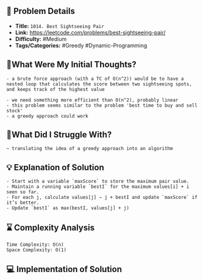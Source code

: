 ## 📝 Problem Details

- **Title:** `1014. Best Sightseeing Pair`
- **Link:** https://leetcode.com/problems/best-sightseeing-pair/
- **Difficulty:** #Medium 
- **Tags/Categories:** #Greedy #Dynamic-Programming 

## 💭What Were My Initial Thoughts?

```
- a brute force approach (with a TC of O(n^2)) would be to have a nested loop that calculates the score between two sightseeing spots, and keeps track of the highest value

- we need something more efficient than O(n^2), probably linear
- this problem seems similar to the problem 'best time to buy and sell stock'
- a greedy approach could work
```

## 🤔What Did I Struggle With?

```
~ translating the idea of a greedy approach into an algorithm 
```

## 💡 Explanation of Solution

```
- Start with a variable `maxScore` to store the maximum pair value.
- Maintain a running variable `bestI` for the maximum values[i] + i seen so far.
- For each j, calculate values[j] − j + bestI and update `maxScore` if it’s better.
- Update `bestI` as max⁡(bestI, values[j] + j)
```

## ⌛ Complexity Analysis

```
Time Complexity: O(n)
Space Complexity: O(1)
```

## 💻 Implementation of Solution

```cpp

```